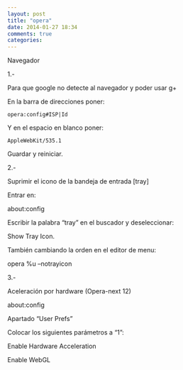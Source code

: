```yaml
---
layout: post
title: "opera"
date: 2014-01-27 18:34
comments: true
categories: 
---
```

Navegador

1.-

Para que google no detecte al navegador y poder usar g+

En la barra de direcciones poner:

	opera:config#ISP|Id

Y en el espacio en blanco poner:

	AppleWebKit/535.1

Guardar y reiniciar.

2.-

Suprimir el icono de la bandeja de entrada [tray]

Entrar en:

about:config

Escribir la palabra “tray” en el buscador y deseleccionar:

Show Tray Icon.

También cambiando la orden en el editor de menu:

opera %u –notrayicon

3.- 

Aceleración por hardware (Opera-next 12)

about:config 

Apartado “User Prefs”

Colocar los siguientes parámetros a “1”:

Enable Hardware Acceleration

Enable WebGL

